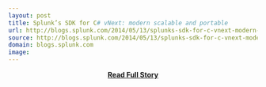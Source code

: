 ```yaml
---
layout: post
title: Splunk’s SDK for C# vNext: modern scalable and portable
url: http://blogs.splunk.com/2014/05/13/splunks-sdk-for-c-vnext-modern-scalable-and-portable/
source: http://blogs.splunk.com/2014/05/13/splunks-sdk-for-c-vnext-modern-scalable-and-portable/
domain: blogs.splunk.com
image: 
---
```


<p></p>
<center><p><a href="http://blogs.splunk.com/2014/05/13/splunks-sdk-for-c-vnext-modern-scalable-and-portable/" style='padding:25px; font-sze:18px; font-weight: bold;'>Read Full Story</a></p></center>
